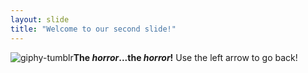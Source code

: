```yaml
---
layout: slide
title: "Welcome to our second slide!"
---
```

![giphy-tumblr](https://user-images.githubusercontent.com/80406826/111181787-b2fc7980-8584-11eb-9c7c-272fe3ca6ef2.gif)**The *horror*...the *horror*!**
Use the left arrow to go back!
